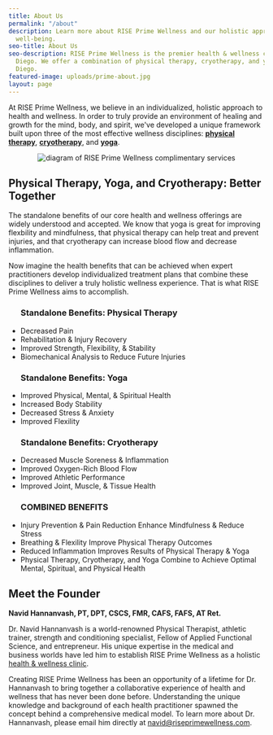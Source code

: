 ```yaml
---
title: About Us
permalink: "/about"
description: Learn more about RISE Prime Wellness and our holistic approach to physical
  well-being.
seo-title: About Us
seo-description: RISE Prime Wellness is the premier health & wellness clinic in San
  Diego. We offer a combination of physical therapy, cryotherapy, and yoga in San
  Diego.
featured-image: uploads/prime-about.jpg
layout: page
---
```


At RISE Prime Wellness, we believe in an individualized, holistic approach to health and wellness. In order to truly provide an environment of healing and growth for the mind, body, and spirit, we've developed a unique framework built upon three of the most effective wellness disciplines: [**physical therapy**](/physical-therapy), [**cryotherapy**](/cryotherapy), and [**yoga**](/yoga).

<div style="text-align:center;">
  <img src="{{ site.url }}/uploads/prime-wellness-diagram.png" alt="diagram of RISE Prime Wellness complimentary services" title="RISE Prime Wellness Combines Cyrotherapy, Yoga, and Physical Therapy" id="diagram-img">
</div>

## Physical Therapy, Yoga, and Cryotherapy: Better Together

The standalone benefits of our core health and wellness offerings are widely understood and accepted. We know that yoga is great for improving flexbility and mindfulness, that physical therapy can help treat and prevent injuries, and that cryotherapy can increase blood flow and decrease inflammation.

Now imagine the health benefits that can be achieved when expert practitioners develop individualized treatment plans that combine these disciplines to deliver a truly holistic wellness experience. That is what RISE Prime Wellness aims to accomplish.

<section class="grid-section">
  <ul class="about-us-list">
    <h3>Standalone Benefits: Physical Therapy</h3>
    <li>Decreased Pain</li>
    <li>Rehabilitation & Injury Recovery</li>
    <li>Improved Strength, Flexibility, & Stability</li>
    <li>Biomechanical Analysis to Reduce Future Injuries</li>
  </ul>
  <ul class="about-us-list">
    <h3>Standalone Benefits: Yoga</h3>
    <li>Improved Physical, Mental, & Spiritual Health</li>
    <li>Increased Body Stability</li>
    <li>Decreased Stress & Anxiety</li>
    <li>Improved Flexility</li>
  </ul>
  <ul class="about-us-list">
    <h3>Standalone Benefits: Cryotherapy</h3>
    <li>Decreased Muscle Soreness & Inflammation</li>
    <li>Improved Oxygen-Rich Blood Flow</li>
    <li>Improved Athletic Performance</li>
    <li>Improved Joint, Muscle, & Tissue Health</li>
  </ul>
  <ul class="about-us-list" id="combined-benefits">
    <h3>COMBINED BENEFITS</h3>
    <li>Injury Prevention & Pain Reduction Enhance Mindfulness & Reduce Stress</li>
    <li>Breathing & Flexility Improve Physical Therapy Outcomes</li>
    <li>Reduced Inflammation Improves Results of Physical Therapy & Yoga</li>
    <li>Physical Therapy, Cryotherapy, and Yoga Combine to Achieve Optimal Mental, Spiritual, and Physical Health</li>
  </ul>
</section>

## Meet the Founder

**Navid Hannanvash, PT, DPT, CSCS, FMR, CAFS, FAFS, AT Ret.**

Dr. Navid Hannanvash is a world-renowned Physical Therapist, athletic trainer, strength and conditioning specialist, Fellow of Applied Functional Science, and entrepreneur. His unique expertise in the medical and business worlds have led him to establish RISE Prime Wellness as a holistic [health & wellness clinic](/).

Creating RISE Prime Wellness has been an opportunity of a lifetime for Dr. Hannanvash to bring together a collaborative experience of health and wellness that has never been done before. Understanding the unique knowledge and background of each health practitioner spawned the concept behind a comprehensive medical model. To learn more about Dr. Hannanvash, please email him directly at [navid@riseprimewellness.com](mailto:navid@riseprimewellness.com).

<!-- <div class='video-wrapper'>
  <iframe width="560" height="315" src="https://www.youtube.com/embed/suGu7zXp8Vk" frameborder="0" allowfullscreen></iframe>
</div> -->
